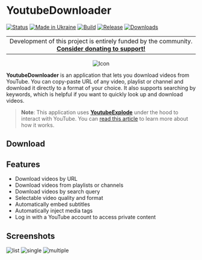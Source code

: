 # YoutubeDownloader

[![Status](https://img.shields.io/badge/status-maintenance-ffd700.svg)](https://github.com/Tyrrrz/.github/blob/master/docs/project-status.md)
[![Made in Ukraine](https://img.shields.io/badge/made_in-ukraine-ffd700.svg?labelColor=0057b7)](https://tyrrrz.me/ukraine)
[![Build](https://img.shields.io/github/actions/workflow/status/Tyrrrz/YoutubeDownloader/main.yml?branch=master)](https://github.com/Tyrrrz/YoutubeDownloader/actions)
[![Release](https://img.shields.io/github/release/Tyrrrz/YoutubeDownloader.svg)](https://github.com/Tyrrrz/YoutubeDownloader/releases)
[![Downloads](https://img.shields.io/github/downloads/Tyrrrz/YoutubeDownloader/total.svg)](https://github.com/Tyrrrz/YoutubeDownloader/releases)

<table>
    <tr>
        <td width="99999" align="center">Development of this project is entirely funded by the community. <b><a href="https://tyrrrz.me/donate">Consider donating to support!</a></b></td>
    </tr>
</table>

<p align="center">
    <img src="favicon.png" alt="Icon" />
</p>

**YoutubeDownloader** is an application that lets you download videos from YouTube.
You can copy-paste URL of any video, playlist or channel and download it directly to a format of your choice.
It also supports searching by keywords, which is helpful if you want to quickly look up and download videos.

> **Note**:
> This application uses [**YoutubeExplode**](https://github.com/Tyrrrz/YoutubeExplode) under the hood to interact with YouTube.
> You can [read this article](https://tyrrrz.me/blog/reverse-engineering-youtube-revisited) to learn more about how it works.

## Download



## Features

- Download videos by URL
- Download videos from playlists or channels
- Download videos by search query
- Selectable video quality and format
- Automatically embed subtitles
- Automatically inject media tags
- Log in with a YouTube account to access private content

## Screenshots

![list](.assets/list.png)
![single](.assets/single.png)
![multiple](.assets/multiple.png)
